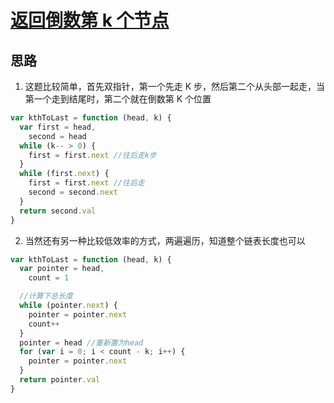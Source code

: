 # [返回倒数第 k 个节点](https://leetcode-cn.com/problems/kth-node-from-end-of-list-lcci/)

## 思路

1. 这题比较简单，首先双指针，第一个先走 K 步，然后第二个从头部一起走，当第一个走到结尾时，第二个就在倒数第 K 个位置

```js
var kthToLast = function (head, k) {
  var first = head,
    second = head
  while (k-- > 0) {
    first = first.next //往后走k步
  }
  while (first.next) {
    first = first.next //往后走
    second = second.next
  }
  return second.val
}
```

2. 当然还有另一种比较低效率的方式，两遍遍历，知道整个链表长度也可以

```js
var kthToLast = function (head, k) {
  var pointer = head,
    count = 1

  //计算下总长度
  while (pointer.next) {
    pointer = pointer.next
    count++
  }
  pointer = head //重新置为head
  for (var i = 0; i < count - k; i++) {
    pointer = pointer.next
  }
  return pointer.val
}
```
